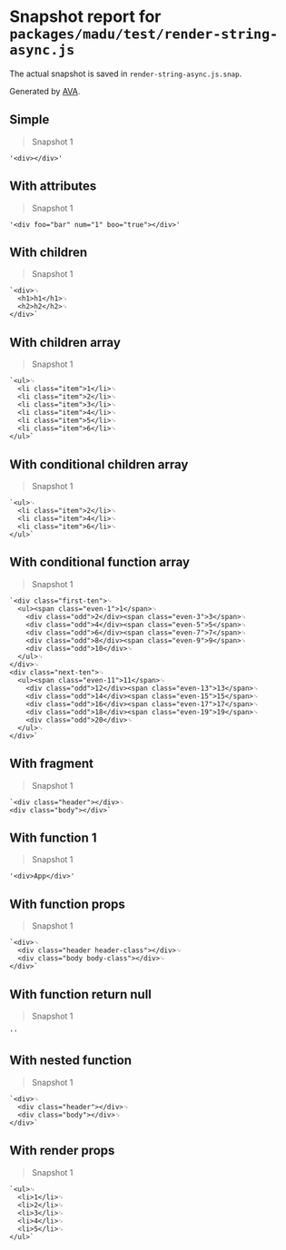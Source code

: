 # Snapshot report for `packages/madu/test/render-string-async.js`

The actual snapshot is saved in `render-string-async.js.snap`.

Generated by [AVA](https://ava.li).

## Simple

> Snapshot 1

    '<div></div>'

## With attributes

> Snapshot 1

    '<div foo="bar" num="1" boo="true"></div>'

## With children

> Snapshot 1

    `<div>␊
      <h1>h1</h1>␊
      <h2>h2</h2>␊
    </div>`

## With children array

> Snapshot 1

    `<ul>␊
      <li class="item">1</li>␊
      <li class="item">2</li>␊
      <li class="item">3</li>␊
      <li class="item">4</li>␊
      <li class="item">5</li>␊
      <li class="item">6</li>␊
    </ul>`

## With conditional children array

> Snapshot 1

    `<ul>␊
      <li class="item">2</li>␊
      <li class="item">4</li>␊
      <li class="item">6</li>␊
    </ul>`

## With conditional function array

> Snapshot 1

    `<div class="first-ten">␊
      <ul><span class="even-1">1</span>␊
        <div class="odd">2</div><span class="even-3">3</span>␊
        <div class="odd">4</div><span class="even-5">5</span>␊
        <div class="odd">6</div><span class="even-7">7</span>␊
        <div class="odd">8</div><span class="even-9">9</span>␊
        <div class="odd">10</div>␊
      </ul>␊
    </div>␊
    <div class="next-ten">␊
      <ul><span class="even-11">11</span>␊
        <div class="odd">12</div><span class="even-13">13</span>␊
        <div class="odd">14</div><span class="even-15">15</span>␊
        <div class="odd">16</div><span class="even-17">17</span>␊
        <div class="odd">18</div><span class="even-19">19</span>␊
        <div class="odd">20</div>␊
      </ul>␊
    </div>`

## With fragment

> Snapshot 1

    `<div class="header"></div>␊
    <div class="body"></div>`

## With function 1

> Snapshot 1

    '<div>App</div>'

## With function props

> Snapshot 1

    `<div>␊
      <div class="header header-class"></div>␊
      <div class="body body-class"></div>␊
    </div>`

## With function return null

> Snapshot 1

    ''

## With nested function

> Snapshot 1

    `<div>␊
      <div class="header"></div>␊
      <div class="body"></div>␊
    </div>`

## With render props

> Snapshot 1

    `<ul>␊
      <li>1</li>␊
      <li>2</li>␊
      <li>3</li>␊
      <li>4</li>␊
      <li>5</li>␊
    </ul>`
